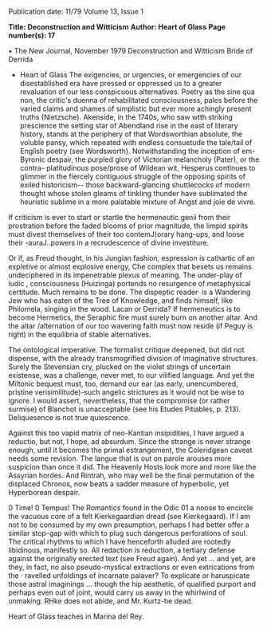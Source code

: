 Publication date: 11/79
Volume 13, Issue 1

**Title: Deconstruction and Witticism**
**Author: Heart of Glass**
**Page number(s): 17**

• 
The New Journal, November 1979 
Deconstruction and Witticism 
Bride of Derrida 
- Heart of Glass 
The exigencies, or urgencies, or emergencies of our disestablished era have 
pressed or oppressed us to a greater revaluation of our less conspicuous 
alternatives. Poetry as the sine qua non, the critic's duenna of rehabilitated 
consciousness, pales before the varied claims and shames of simplistic but 
ever more achingly present truths (Nietzsche). Akenside, in the 1740s, who 
saw wtth striking prescience the setting star of Abendland rise in the east of 
literary history, stands at the periphery of that Wordsworthian absolute, the 
voluble pansy, which repeated with endless consuetude the tale/tail of English 
poetry (see Wordsworth). Notwithstanding the inception of em-Byronic 
despair, the purpled glory of Victorian melancholy (Pater), or the contra-
platitudinous pose/prose of Wildean wit, Hesperus continues to glimmer in 
the fiercely contiguous struggle of the opposing spirits of exiled historicism--
those backward-glancing shuttlecocks of modern thought whose stolen gleams 
of tinkling thunder have sublimated the heuristic sublime in a more palatable 
mixture of Angst and joie de vivre. 

If criticism is ever to start or startle the hermeneutic genii from their 
prostration before the faded blooms of prior magnitude, the limpid spirits 
must divest themselves of their too contemJ)orary hang-ups, and loose their 
-auraJ..powers in a recrudescence of divine investiture. 

Or if, as Freud thought, in his Jungian fashion, espression is cathartic of 
an expletive or almost explosive energy, Che complex that besets us remains 
undeciphered in its impenetrable plexus of meaning. The under-play of ludic 
, consciousness (Huizinga) portends no resurgence of metaphysical certitude. 
Much remains to be done. The dispeptic reader· is a Wandering Jew who has 
eaten of the Tree of Knowledge, and finds himself, like Philomela, singing in 
the wood. Lacan or Derrida? If hermeneutics is to become Hermetics, the 
Seraphic fire must surely burn on another altar. And the altar /alternation of 
our too wavering faith must now reside (if Peguy is right) in the equilibria of 
stable alternatives. 

The ontological imperative. The formalist critique deepened, but did not 
dispense, with the already transmogrified division of imaginative structures. 
Surely the Stevensian cry, plucked on the violet strings of uncertain existense, 
was a challenge, never met, to our vilified language. And yet the Miltonic 
bequest must, too, demand our ear (as early, unencumbered, pristine 
verisimilitude)-such angelic strictures as it would not be wise to ignore. I 
would assert, nevertheless, that the compromise (or rather surmise) of 
Blanchot is unacceptable (see his Etudes Pitiables, p. 213). Deliquesence is 
not true quiescence. 

Against this too vapid matrix of neo-Kantian insipidities, I have argued a 
reductio, but not, I hope, ad absurdum. Since the strange is never strange 
enough, until it becomes the primal estrangement, the Coleridgean caveat 
needs some revision. The langue that is out on parole arouses more suspicion 
than once it did. The Heavenly Hosts look more and more like the Assyrian 
hordes. And Rintrah, who may well be the final permutation of the displaced 
Chronos, now beats a sadder measure of hyperbolic, yet Hyperborean 
despair. 

0 Time! 0 Tempus! The Romantics found in the Odic 01 a noose to 
encircle the vacuous core of a felt Kierkegaardian dread (see Kierkegaard). If 
I am not to be consumed by my own presumption, perhaps I had better offer 
a similar stop-gap with which to plug such dangerous perforations of soul. 
The critical rhythms to which I have henceforth alluded are rootedly 
libidinous, manifestly so. All redaction is reduction, a tertiary defense against 
the originally erected text (see Freud again). And yet ... and yet, are they, in 
fact, no also pseudo-mystical extractions or even extrications from the · 
ravelled unfoldings of incarnate palaver? To explicate or haruspicate those 
astral imaginings ... though the hip aesthetic, of qualified purport and 
perhaps even out of joint, would carry us away in the whirlwind of 
unmaking. RHke does not abide, and Mr. Kurtz-he dead. 

Heart of Glass teaches in Marina del Rey.